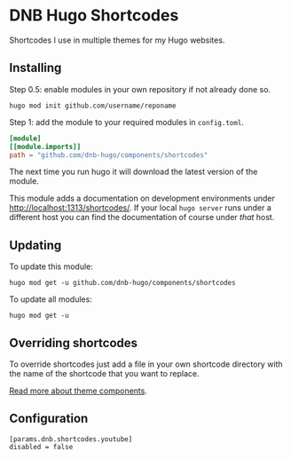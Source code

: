 # DNB Hugo Shortcodes

Shortcodes I use in multiple themes for my Hugo websites. 

## Installing

Step 0.5: enable modules in your own repository if not already done so.

```shell script
hugo mod init github.com/username/reponame
```

Step 1: add the module to your required modules in `config.toml`.

```toml
[module]
[[module.imports]]
path = "github.com/dnb-hugo/components/shortcodes"
```

The next time you run hugo it will download the latest version of the module.

This module adds a documentation on development environments under [http://localhost:1313/shortcodes/](http://localhost:1313/shortcodes/). If your local `hugo server` runs under a different host you can find the documentation of course under *that* host. 

## Updating

To update this module:

```shell script
hugo mod get -u github.com/dnb-hugo/components/shortcodes
```

To update all modules:

```shell script
hugo mod get -u
```

## Overriding shortcodes

To override shortcodes just add a file in your own shortcode directory with the name of the shortcode that you want to replace.

[Read more about theme components](https://gohugo.io/themes/theme-components/).

## Configuration

```
[params.dnb.shortcodes.youtube]
disabled = false
```
